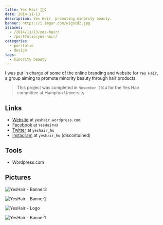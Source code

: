 ```yaml
---
title: Yes Hair 💇🏿‍♀️️
date: 2014-11-13
description: Yes Hair, promoting minority beauty.
banner: https://i.imgur.com/w1gsKdZ.jpg
aliases:
  - /2014/11/13/yes-hair/
  - /portfolio/yes-hair/
categories:
  - portfolio
  - design
tags:
  - minority beauty
---
```


I was put in charge of some of the online branding and website for `Yes Hair`, a group aiming to promote minority beauty through hair products.

> This project was completed in `November 2014` for the Yes Hair committee at Hampton University.

## Links

* [Website](//yeshair.wordpress.com/ 'Yes Hair') at `yeshair.wordpress.com`
* [Facebook](//www.facebook.com/YesHairHU/ 'Yes Hair - Facebook') at `YesHairHU`
* [Twitter](//twitter.com/yeshair_hu 'Yes Hair - Twitter') at `yeshair_hu`
* [Instagram](//instagram.com/yeshair_hu/ 'Yes Hair - Instagram') at `yeshair_hu` (discontuined)

## Tools

* Wordpress.com

## Pictures

![YesHair - Banner3](https://fvcproductions.files.wordpress.com/2015/11/yeshair-banner3.jpg)

![YesHair - Banner2](https://fvcproductions.files.wordpress.com/2015/11/yeshair-banner2.jpg)

![YesHair - Logo](https://fvcproductions.files.wordpress.com/2015/11/yeshair-logo.jpg)

![YesHair - Banner1](https://fvcproductions.files.wordpress.com/2015/11/yeshair-banner1.jpg)
